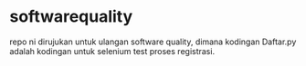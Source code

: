 # softwarequality

repo ni dirujukan untuk ulangan software quality, dimana kodingan Daftar.py adalah kodingan untuk selenium test proses registrasi.
